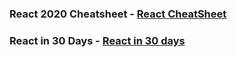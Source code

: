### React 2020 Cheatsheet - [React CheatSheet](https://dev.to/codeartistryio/the-react-cheatsheet-for-2020-real-world-examples-4hgg#elements-and-jsx)

### React in 30 Days - [React in 30 days](https://github.com/Asabeneh/30-Days-Of-React)
